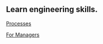 ## Learn engineering skills. 

[Processes](/tinyschool/engineering/processes)

[For Managers](/tinyschool/engineering/for-managers)